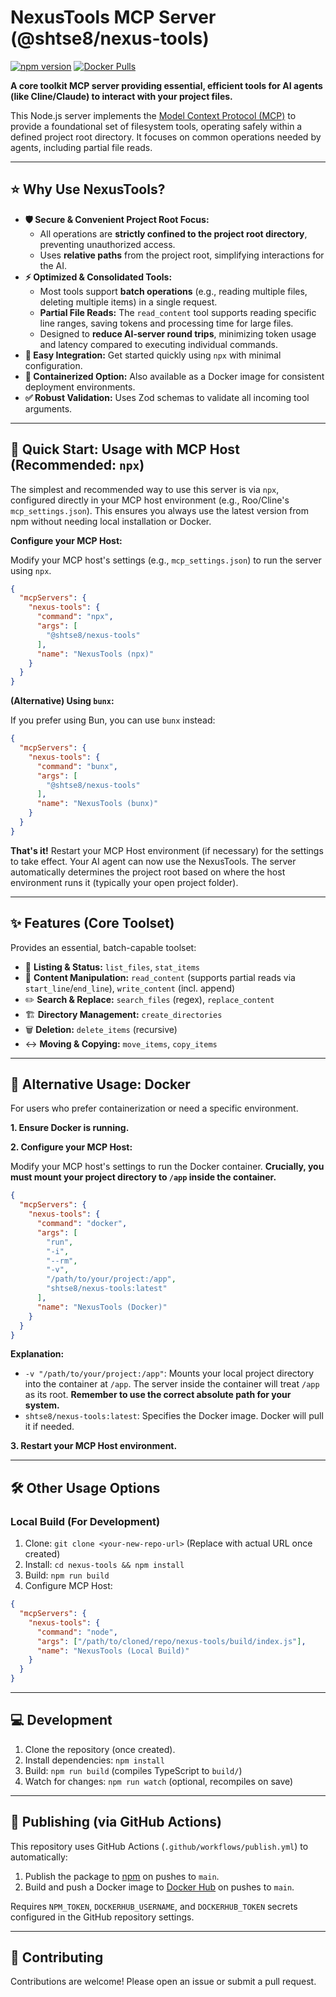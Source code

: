 # NexusTools MCP Server (@shtse8/nexus-tools)

[![npm version](https://badge.fury.io/js/%40shtse8%2Fnexus-tools.svg)](https://badge.fury.io/js/%40shtse8%2Fnexus-tools)
[![Docker Pulls](https://img.shields.io/docker/pulls/shtse8/nexus-tools.svg)](https://hub.docker.com/r/shtse8/nexus-tools)

<!-- Add other badges like License, Build Status if applicable -->

**A core toolkit MCP server providing essential, efficient tools for AI agents
(like Cline/Claude) to interact with your project files.**

This Node.js server implements the
[Model Context Protocol (MCP)](https://docs.modelcontextprotocol.com/) to
provide a foundational set of filesystem tools, operating safely within a
defined project root directory. It focuses on common operations needed by
agents, including partial file reads.

---

## ⭐ Why Use NexusTools?

- **🛡️ Secure & Convenient Project Root Focus:**
  - All operations are **strictly confined to the project root directory**,
    preventing unauthorized access.
  - Uses **relative paths** from the project root, simplifying interactions for
    the AI.
- **⚡ Optimized & Consolidated Tools:**
  - Most tools support **batch operations** (e.g., reading multiple files,
    deleting multiple items) in a single request.
  - **Partial File Reads:** The `read_content` tool supports reading specific
    line ranges, saving tokens and processing time for large files.
  - Designed to **reduce AI-server round trips**, minimizing token usage and
    latency compared to executing individual commands.
- **🚀 Easy Integration:** Get started quickly using `npx` with minimal
  configuration.
- **🐳 Containerized Option:** Also available as a Docker image for consistent
  deployment environments.
- **✅ Robust Validation:** Uses Zod schemas to validate all incoming tool
  arguments.

---

## 🚀 Quick Start: Usage with MCP Host (Recommended: `npx`)

The simplest and recommended way to use this server is via `npx`, configured
directly in your MCP host environment (e.g., Roo/Cline's `mcp_settings.json`).
This ensures you always use the latest version from npm without needing local
installation or Docker.

**Configure your MCP Host:**

Modify your MCP host's settings (e.g., `mcp_settings.json`) to run the server
using `npx`.

```json
{
  "mcpServers": {
    "nexus-tools": {
      "command": "npx",
      "args": [
        "@shtse8/nexus-tools"
      ],
      "name": "NexusTools (npx)"
    }
  }
}
```

**(Alternative) Using `bunx`:**

If you prefer using Bun, you can use `bunx` instead:

```json
{
  "mcpServers": {
    "nexus-tools": {
      "command": "bunx",
      "args": [
        "@shtse8/nexus-tools"
      ],
      "name": "NexusTools (bunx)"
    }
  }
}
```

**That's it!** Restart your MCP Host environment (if necessary) for the settings
to take effect. Your AI agent can now use the NexusTools. The server
automatically determines the project root based on where the host environment
runs it (typically your open project folder).

---

## ✨ Features (Core Toolset)

Provides an essential, batch-capable toolset:

- 📁 **Listing & Status:** `list_files`, `stat_items`
- 📄 **Content Manipulation:** `read_content` (supports partial reads via
  `start_line`/`end_line`), `write_content` (incl. append)
- ✏️ **Search & Replace:** `search_files` (regex), `replace_content`
- 🏗️ **Directory Management:** `create_directories`
- 🗑️ **Deletion:** `delete_items` (recursive)
- ↔️ **Moving & Copying:** `move_items`, `copy_items`

---

## 🐳 Alternative Usage: Docker

For users who prefer containerization or need a specific environment.

**1. Ensure Docker is running.**

**2. Configure your MCP Host:**

Modify your MCP host's settings to run the Docker container. **Crucially, you
must mount your project directory to `/app` inside the container.**

```json
{
  "mcpServers": {
    "nexus-tools": {
      "command": "docker",
      "args": [
        "run",
        "-i",
        "--rm",
        "-v",
        "/path/to/your/project:/app",
        "shtse8/nexus-tools:latest"
      ],
      "name": "NexusTools (Docker)"
    }
  }
}
```

**Explanation:**

- `-v "/path/to/your/project:/app"`: Mounts your local project directory into
  the container at `/app`. The server inside the container will treat `/app` as
  its root. **Remember to use the correct absolute path for your system.**
- `shtse8/nexus-tools:latest`: Specifies the Docker image. Docker will pull it
  if needed.

**3. Restart your MCP Host environment.**

---

## 🛠️ Other Usage Options

### Local Build (For Development)

1. Clone: `git clone <your-new-repo-url>` (Replace with actual URL once created)
2. Install: `cd nexus-tools && npm install`
3. Build: `npm run build`
4. Configure MCP Host:

```json
{
  "mcpServers": {
    "nexus-tools": {
      "command": "node",
      "args": ["/path/to/cloned/repo/nexus-tools/build/index.js"],
      "name": "NexusTools (Local Build)"
    }
  }
}
```

---

## 💻 Development

1. Clone the repository (once created).
2. Install dependencies: `npm install`
3. Build: `npm run build` (compiles TypeScript to `build/`)
4. Watch for changes: `npm run watch` (optional, recompiles on save)

---

## 🚢 Publishing (via GitHub Actions)

This repository uses GitHub Actions (`.github/workflows/publish.yml`) to
automatically:

1. Publish the package to
   [npm](https://www.npmjs.com/package/@shtse8/nexus-tools) on pushes to `main`.
2. Build and push a Docker image to
   [Docker Hub](https://hub.docker.com/r/shtse8/nexus-tools) on pushes to
   `main`.

Requires `NPM_TOKEN`, `DOCKERHUB_USERNAME`, and `DOCKERHUB_TOKEN` secrets
configured in the GitHub repository settings.

---

## 🙌 Contributing

Contributions are welcome! Please open an issue or submit a pull request.
